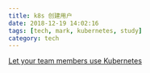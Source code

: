 ```yaml
---
title: k8s 创建用户
date: 2018-12-19 14:02:16
tags: [tech, mark, kubernetes, study]
category: tech
---
```


[Let your team members use Kubernetes](https://itnext.io/let-you-team-members-use-kubernetes-bf2ebd0be717)

<!-- more -->